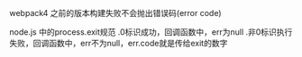 webpack4 之前的版本构建失败不会抛出错误码(error code)

node.js 中的process.exit规范
    .0标识成功，回调函数中，err为null
    .非0标识执行失败，回调函数中，err不为null，err.code就是传给exit的数字